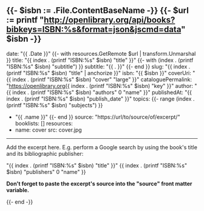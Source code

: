 {{- $isbn := .File.ContentBaseName -}}
{{- $url := printf "http://openlibrary.org/api/books?bibkeys=ISBN:%s&format=json&jscmd=data" $isbn -}}
---
date: "{{ .Date }}"
{{- with resources.GetRemote $url | transform.Unmarshal }}
title: "{{ index . (printf "ISBN:%s" $isbn) "title" }}"
{{- with (index . (printf "ISBN:%s" $isbn) "subtitle") }}
subtitle: "{{ . }}"
{{- end }}
slug: "{{ index . (printf "ISBN:%s" $isbn) "title" | anchorize }}"
isbn: "{{ $isbn }}"
coverUri: "{{ index . (printf "ISBN:%s" $isbn) "cover" "large" }}"
cataloguePermalink: "https://openlibrary.org{{ index . (printf "ISBN:%s" $isbn) "key" }}"
author: "{{ index . (printf "ISBN:%s" $isbn) "authors" 0 "name" }}"
publishedAt: "{{ index . (printf "ISBN:%s" $isbn) "publish_date" }}"
topics:
{{- range (index . (printf "ISBN:%s" $isbn) "subjects") }}
  - "{{ .name }}"
{{- end }}
source: "https://url/to/source/of/excerpt/"
booklists: []
resources:
  - name: cover
    src: cover.jpg
---

Add the excerpt here. E.g. perform a Google search by using the book's title and
its bibliographic publisher:

"{{ index . (printf "ISBN:%s" $isbn) "title" }}" {{ index . (printf "ISBN:%s" $isbn) "publishers" 0 "name" }}

**Don't forget to paste the excerpt's source into the "source" front matter 
variable.**

{{- end -}}